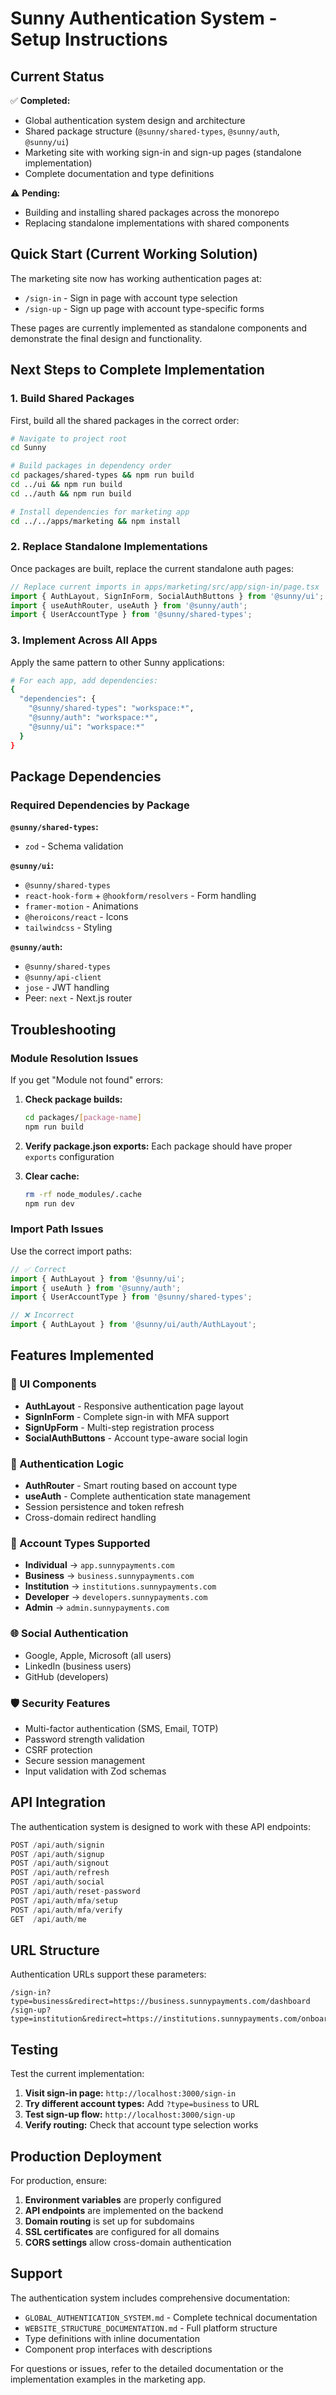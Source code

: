 # Sunny Authentication System - Setup Instructions

## Current Status

✅ **Completed:**
- Global authentication system design and architecture
- Shared package structure (`@sunny/shared-types`, `@sunny/auth`, `@sunny/ui`)
- Marketing site with working sign-in and sign-up pages (standalone implementation)
- Complete documentation and type definitions

⚠️ **Pending:**
- Building and installing shared packages across the monorepo
- Replacing standalone implementations with shared components

## Quick Start (Current Working Solution)

The marketing site now has working authentication pages at:
- `/sign-in` - Sign in page with account type selection
- `/sign-up` - Sign up page with account type-specific forms

These pages are currently implemented as standalone components and demonstrate the final design and functionality.

## Next Steps to Complete Implementation

### 1. Build Shared Packages

First, build all the shared packages in the correct order:

```bash
# Navigate to project root
cd Sunny

# Build packages in dependency order
cd packages/shared-types && npm run build
cd ../ui && npm run build  
cd ../auth && npm run build

# Install dependencies for marketing app
cd ../../apps/marketing && npm install
```

### 2. Replace Standalone Implementations

Once packages are built, replace the current standalone auth pages:

```typescript
// Replace current imports in apps/marketing/src/app/sign-in/page.tsx
import { AuthLayout, SignInForm, SocialAuthButtons } from '@sunny/ui';
import { useAuthRouter, useAuth } from '@sunny/auth';
import { UserAccountType } from '@sunny/shared-types';
```

### 3. Implement Across All Apps

Apply the same pattern to other Sunny applications:

```bash
# For each app, add dependencies:
{
  "dependencies": {
    "@sunny/shared-types": "workspace:*",
    "@sunny/auth": "workspace:*", 
    "@sunny/ui": "workspace:*"
  }
}
```

## Package Dependencies

### Required Dependencies by Package

**`@sunny/shared-types`:**
- `zod` - Schema validation

**`@sunny/ui`:**
- `@sunny/shared-types`
- `react-hook-form` + `@hookform/resolvers` - Form handling
- `framer-motion` - Animations
- `@heroicons/react` - Icons
- `tailwindcss` - Styling

**`@sunny/auth`:**
- `@sunny/shared-types`
- `@sunny/api-client`
- `jose` - JWT handling
- Peer: `next` - Next.js router

## Troubleshooting

### Module Resolution Issues

If you get "Module not found" errors:

1. **Check package builds:**
   ```bash
   cd packages/[package-name]
   npm run build
   ```

2. **Verify package.json exports:**
   Each package should have proper `exports` configuration

3. **Clear cache:**
   ```bash
   rm -rf node_modules/.cache
   npm run dev
   ```

### Import Path Issues

Use the correct import paths:
```typescript
// ✅ Correct
import { AuthLayout } from '@sunny/ui';
import { useAuth } from '@sunny/auth';
import { UserAccountType } from '@sunny/shared-types';

// ❌ Incorrect  
import { AuthLayout } from '@sunny/ui/auth/AuthLayout';
```

## Features Implemented

### 🎨 UI Components
- **AuthLayout** - Responsive authentication page layout
- **SignInForm** - Complete sign-in with MFA support
- **SignUpForm** - Multi-step registration process
- **SocialAuthButtons** - Account type-aware social login

### 🔐 Authentication Logic
- **AuthRouter** - Smart routing based on account type
- **useAuth** - Complete authentication state management
- Session persistence and token refresh
- Cross-domain redirect handling

### 📱 Account Types Supported
- **Individual** → `app.sunnypayments.com`
- **Business** → `business.sunnypayments.com` 
- **Institution** → `institutions.sunnypayments.com`
- **Developer** → `developers.sunnypayments.com`
- **Admin** → `admin.sunnypayments.com`

### 🌐 Social Authentication
- Google, Apple, Microsoft (all users)
- LinkedIn (business users)
- GitHub (developers)

### 🛡️ Security Features
- Multi-factor authentication (SMS, Email, TOTP)
- Password strength validation
- CSRF protection
- Secure session management
- Input validation with Zod schemas

## API Integration

The authentication system is designed to work with these API endpoints:

```typescript
POST /api/auth/signin
POST /api/auth/signup  
POST /api/auth/signout
POST /api/auth/refresh
POST /api/auth/social
POST /api/auth/reset-password
POST /api/auth/mfa/setup
POST /api/auth/mfa/verify
GET  /api/auth/me
```

## URL Structure

Authentication URLs support these parameters:

```
/sign-in?type=business&redirect=https://business.sunnypayments.com/dashboard
/sign-up?type=institution&redirect=https://institutions.sunnypayments.com/onboarding
```

## Testing

Test the current implementation:

1. **Visit sign-in page:** `http://localhost:3000/sign-in`
2. **Try different account types:** Add `?type=business` to URL
3. **Test sign-up flow:** `http://localhost:3000/sign-up`
4. **Verify routing:** Check that account type selection works

## Production Deployment

For production, ensure:

1. **Environment variables** are properly configured
2. **API endpoints** are implemented on the backend
3. **Domain routing** is set up for subdomains
4. **SSL certificates** are configured for all domains
5. **CORS settings** allow cross-domain authentication

## Support

The authentication system includes comprehensive documentation:
- `GLOBAL_AUTHENTICATION_SYSTEM.md` - Complete technical documentation
- `WEBSITE_STRUCTURE_DOCUMENTATION.md` - Full platform structure
- Type definitions with inline documentation
- Component prop interfaces with descriptions

For questions or issues, refer to the detailed documentation or the implementation examples in the marketing app.
